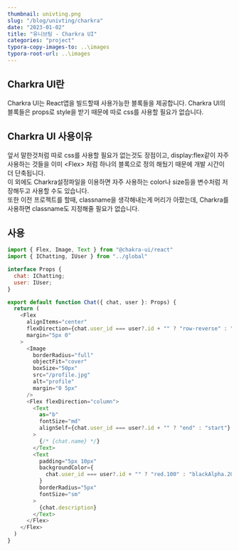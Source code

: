 ```yaml
---
thumbnail: univting.png
slug: "/blog/univting/charkra"
date: "2023-01-02"
title: "유니브팅 - Charkra UI"
categories: "project"
typora-copy-images-to: ..\images
typora-root-url: ..\images
---
```


## Charkra UI란

Charkra UI는 React앱을 빌드할때 사용가능한 블록들을 제공합니다. Charkra UI의 블록들은 props로 style을 받기 때문에 따로 css를 사용할 필요가 없습니다.

## Charkra UI 사용이유

앞서 말한것처럼 따로 css를 사용할 필요가 없는것도 장점이고, display:flex같이 자주 사용하는 것들을 이미 \<Flex> 처럼 하나의 블록으로 정의 해뒀기 때문에 개발 시간이 더 단축됩니다.</br>
이 외에도 Charkra설정파일을 이용하면 자주 사용하는 color나 size등을 변수처럼 저장해두고 사용할 수도 있습니다.</br>
또한 이전 프로젝트를 할때, classname을 생각해내는게 머리가 아팠는데, Charkra를 사용하면 classname도 지정해줄 필요가 없습니다.

## 사용

```javascript
import { Flex, Image, Text } from "@chakra-ui/react"
import { IChatting, IUser } from "../global"

interface Props {
  chat: IChatting;
  user: IUser;
}

export default function Chat({ chat, user }: Props) {
  return (
    <Flex
      alignItems="center"
      flexDirection={chat.user_id === user?.id + "" ? "row-reverse" : "row"}
      margin="5px 0"
    >
      <Image
        borderRadius="full"
        objectFit="cover"
        boxSize="50px"
        src="/profile.jpg"
        alt="profile"
        margin="0 5px"
      />
      <Flex flexDirection="column">
        <Text
          as="b"
          fontSize="md"
          alignSelf={chat.user_id === user?.id + "" ? "end" : "start"}
        >
          {/* {chat.name} */}
        </Text>
        <Text
          padding="5px 10px"
          backgroundColor={
            chat.user_id === user?.id + "" ? "red.100" : "blackAlpha.200"
          }
          borderRadius="5px"
          fontSize="sm"
        >
          {chat.description}
        </Text>
      </Flex>
    </Flex>
  )
}
```
